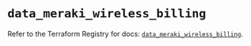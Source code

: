 # `data_meraki_wireless_billing`

Refer to the Terraform Registry for docs: [`data_meraki_wireless_billing`](https://registry.terraform.io/providers/ciscodevnet/meraki/1.7.1/docs/data-sources/wireless_billing).
